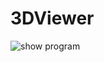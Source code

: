# 3DViewer

![show program](https://github.com/BlackwoodPeregrin/3DViewer/tree/develop/gif/show_program.gif)
